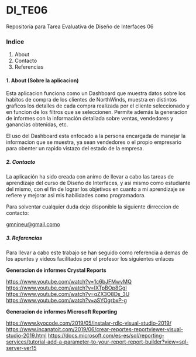 # DI_TE06
Repositoria para Tarea Evaluativa de Diseño de Interfaces 06

### Indice

1. About 
2. Contacto
3. Referencias


#### 1. About (Sobre la aplicacion)

Esta aplicacion funciona como un Dashboard que muestra datos sobre los habitos de compra de
los clientes de NorthWinds, muestra en distintos graficos los detalles de cada compra realizada por el cliente
seleccionado y en funcion de los filtros que se seleccionen.
Permite además la generacion de informes con la información detallada sobre ventas, vendedores y ganancias
obtenidas, etc.

El uso del Dashboard esta enfocado a la persona encargada de manejar la informacion que se muestra, 
ya sean vendedores o el propio empresario para obenter un rapido vistazo del estado de la empresa.

##### 2. Contacto

La aplicación ha sido creada con animo de llevar a cabo las tareas de aprendizaje del curso de Diseño de Interfaces,
y asi mismo como estudiante del mismo, con el fin de lograr los objetivos en cuanto a mi 
aprendizaje se refiere y mejorar asi mis habilidades como programadora.

Para solventar cualquier duda dejo disponible la siguiente dirreccion de contacto:

gmnineu@gmail.como



##### 3. Referencias

Para llevar a cabo este trabajo se han seguido como referencia a demas de los apuntes y videos facilitados por el profesor los
siguientes enlaces 

**Generacion de informes Crystal Reports**

https://www.youtube.com/watch?v=1c6bJFMwvMQ
https://www.youtube.com/watch?v=IXTpBOp8GgI
https://www.youtube.com/watch?v=qZX3O8Ds_3U
https://www.youtube.com/watch?v=aSYOgrbxP-g


**Generacion de informes Microsoft Reporting**

https://www.kyocode.com/2019/05/instalar-rdlc-visual-studio-2019/
https://www.incanatoit.com/2019/06/crear-reportes-reportviewer-visual-studio-2019.html
https://docs.microsoft.com/es-es/sql/reporting-services/tutorial-add-a-parameter-to-your-report-report-builder?view=sql-server-ver15


